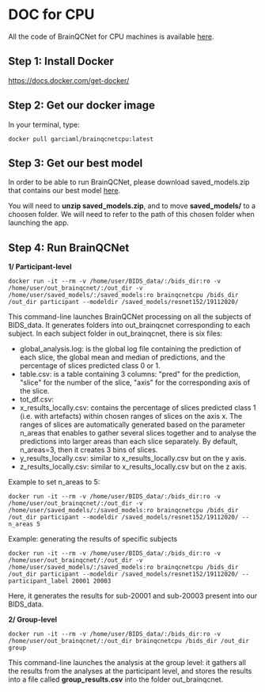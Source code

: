 # DOC for CPU 

All the code of BrainQCNet for CPU machines is available [here](https://github.com/garciaml/BrainQCNet_CPU).

## Step 1: Install Docker

https://docs.docker.com/get-docker/

## Step 2: Get our docker image
In your terminal, type:
```
docker pull garciaml/brainqcnetcpu:latest
```

## Step 3: Get our best model
In order to be able to run BrainQCNet, please download saved_models.zip that contains our best model [here](https://drive.google.com/file/d/16kmV3B6EM7_8ObRlejyjq18JvPv-KHr2/view?usp=sharing).

You will need to **unzip saved_models.zip**, and to move **saved_models/** to a choosen folder. We will need to refer to the path of this chosen folder when launching the app. 

## Step 4: Run BrainQCNet

**1/ Participant-level**
```
docker run -it --rm -v /home/user/BIDS_data/:/bids_dir:ro -v /home/user/out_brainqcnet/:/out_dir -v /home/user/saved_models/:/saved_models:ro brainqcnetcpu /bids_dir /out_dir participant --modeldir /saved_models/resnet152/19112020/
```
This command-line launches BrainQCNet processing on all the subjects of BIDS_data. It generates folders into out_brainqcnet corresponding to each subject.
In each subject folder in out_brainqcnet, there is six files:
- global_analysis.log: is the global log file containing the prediction of each slice, the global mean and median of predictions, and the percentage of slices predicted class 0 or 1. 
- table.csv: is a table containing 3 columns: "pred" for the prediction, "slice" for the number of the slice, "axis" for the corresponding axis of the slice.
- tot_df.csv: 
- x_results_locally.csv: contains the percentage of slices predicted class 1 (i.e. with artefacts) within chosen ranges of slices on the axis x. The ranges of slices are automatically generated based on the parameter n_areas that enables to gather several slices together and to analyse the predictions into larger areas than each slice separately. By default, n_areas=3, then it creates 3 bins of slices. 
- y_results_locally.csv: similar to x_results_locally.csv but on the y axis.
- z_results_locally.csv: similar to x_results_locally.csv but on the z axis.

Example to set n_areas to 5:
```
docker run -it --rm -v /home/user/BIDS_data/:/bids_dir:ro -v /home/user/out_brainqcnet/:/out_dir -v /home/user/saved_models/:/saved_models:ro brainqcnetcpu /bids_dir /out_dir participant --modeldir /saved_models/resnet152/19112020/ --n_areas 5
```

Example: generating the results of specific subjects 
```
docker run -it --rm -v /home/user/BIDS_data/:/bids_dir:ro -v /home/user/out_brainqcnet/:/out_dir -v /home/user/saved_models/:/saved_models:ro brainqcnetcpu /bids_dir /out_dir participant --modeldir /saved_models/resnet152/19112020/ --participant_label 20001 20003
```
Here, it generates the results for sub-20001 and sub-20003 present into our BIDS_data.


**2/ Group-level**
```
docker run -it --rm -v /home/user/BIDS_data/:/bids_dir:ro -v /home/user/out_brainqcnet/:/out_dir brainqcnetcpu /bids_dir /out_dir group
```
This command-line launches the analysis at the group level: it gathers all the results from the analyses at the participant level, and stores the results into a file called **group_results.csv** into the folder out_brainqcnet.




